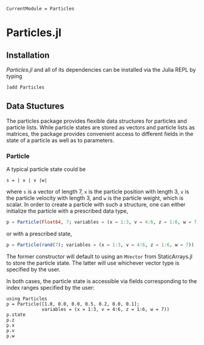 ```@meta
CurrentModule = Particles
```

# Particles.jl


## Installation

*Particles.jl* and all of its dependencies can be installed via the Julia REPL by typing 
```julia
]add Particles
```


## Data Stuctures

The particles package provides flexible data structures for particles and particle lists.
While particle states are stored as vectors and particle lists as matrices, the package provides
convenient access to different fields in the state of a particle as well as to parameters.

### Particle

A typical particle state could be
```
s = | x | v |w|
```
where `s` is a vector of length 7, `x` is the particle position with length 3, `v` is the particle velocity with length 3, and `w` is the particle weight, which is scalar. In order to create a particle with such a structure, one can either initialize the particle with a prescribed data type,
```julia
p = Particle(Float64, 7; variables = (x = 1:3, v = 4:6, z = 1:6, w = 7))
```
or  with a prescribed state,
```julia
p = Particle(rand(7); variables = (x = 1:3, v = 4:6, z = 1:6, w = 7))
```
The former constructor will default to using an `MVector` from StaticArrays.jl to store the particle state. The latter will use whichever vector type is specified by the user.

In both cases, the particle state is accessible via fields corresponding to the index ranges specified by the user:
```@repl
using Particles
p = Particle([1.0, 0.0, 0.0, 0.5, 0.2, 0.0, 0.1];
             variables = (x = 1:3, v = 4:6, z = 1:6, w = 7))
p.state
p.z
p.x
p.v
p.w
```
